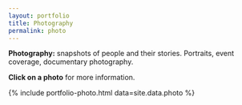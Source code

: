 ```yaml
---
layout: portfolio
title: Photography
permalink: photo
---
```


**Photography:** snapshots of people and their stories. Portraits, event coverage, documentary photography.

<i class="fas fa-mouse-pointer"></i> **Click on a photo** for more information.

{% include portfolio-photo.html data=site.data.photo %}